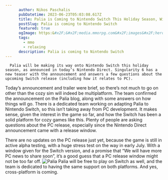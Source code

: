 ```yaml
---
      author: Nikos Paschalis
      pubDatetime: 2023-06-23T05:03:08.617Z
      title: Palia is Coming to Nintendo Switch This Holiday Season, With Cross-Progression
      postSlug: Palia is coming to Nintendo Switch
      featured: true
      ogImage: https:&#x2F;&#x2F;media.mmorpg.com&#x2F;images&#x2F;heroes&#x2F;posts&#x2F;128250.jpg?cb&#x3D;B90C58A734BC1DFCFEF1DE54885B9ABC
      tags:
        - mmo
        - relaxing
      description: Palia is coming to Nintendo Switch
---
```


      Palia will be making its way onto Nintendo Switch this holiday season, as announced in today’s Nintendo Direct. Singularity 6 has a new teaser with the announcement and answers a few questions about the upcoming Switch release (including how it relates to PC).

Today’s announcement and trailer were brief, so there’s not much to go on other than the cozy sim will indeed be multiplatform. The team confirmed the announcement on the Palia blog, along with some answers on how things will go.
There is a dedicated team working on adapting Palia to Nintendo Switch, so this isn’t taking away from PC development. It makes sense, given the interest in the game so far, and how the Switch has been a solid platform for cozy games like this. Plenty of people are asking questions about the PC release, especially since the Nintendo Direct announcement came with a release window.

There are no updates on the PC release just yet, because the game is still in active alpha testing, with a huge stress test on the way in early July. With a window given for the Switch version, and a promise that “We will have more PC news to share soon”, it’s a good guess that a PC release window might not be too far off.
![Palia](https://media.mmorpg.com/images/heroes/posts/128250.jpg?cb=B90C58A734BC1DFCFEF1DE54885B9ABC)
Palia will be free to play on Switch as well, and the team is dedicated to having the same support on both platforms. And yes, cross-platform is coming.
